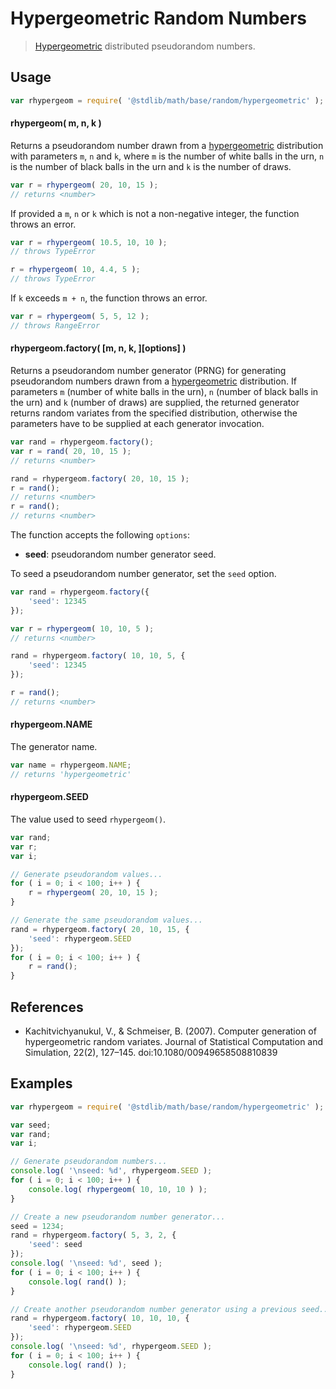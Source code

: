 Hypergeometric Random Numbers
===

> [Hypergeometric][hypergeometric] distributed pseudorandom numbers.


<!-- <usage> -->

## Usage

``` javascript
var rhypergeom = require( '@stdlib/math/base/random/hypergeometric' );
```

#### rhypergeom( m, n, k )

Returns a pseudorandom number drawn from a [hypergeometric][hypergeometric] distribution with parameters `m`, `n` and `k`, where
`m` is the number of white balls in the urn, `n` is the number of black balls in the urn and `k` is the number of draws.

``` javascript
var r = rhypergeom( 20, 10, 15 );
// returns <number>
```

If provided a `m`, `n` or `k` which is not a non-negative integer, the function throws an error.

``` javascript
var r = rhypergeom( 10.5, 10, 10 );
// throws TypeError

r = rhypergeom( 10, 4.4, 5 );
// throws TypeError
```

If `k` exceeds `m + n`, the function throws an error.

``` javascript
var r = rhypergeom( 5, 5, 12 );
// throws RangeError
```

#### rhypergeom.factory( \[m, n, k, \]\[options\] )

Returns a pseudorandom number generator (PRNG) for generating pseudorandom numbers drawn from a [hypergeometric][hypergeometric] distribution. If parameters `m` (number of white balls in the urn), `n` (number of black balls in the urn) and `k` (number of draws) are supplied, the returned generator returns random variates from the specified distribution, otherwise the parameters have to be supplied at each generator invocation.

``` javascript
var rand = rhypergeom.factory();
var r = rand( 20, 10, 15 );
// returns <number>

rand = rhypergeom.factory( 20, 10, 15 );
r = rand();
// returns <number>
r = rand();
// returns <number>
```

The function accepts the following `options`:

* __seed__: pseudorandom number generator seed.

To seed a pseudorandom number generator, set the `seed` option.

``` javascript
var rand = rhypergeom.factory({
    'seed': 12345
});

var r = rhypergeom( 10, 10, 5 );
// returns <number>

rand = rhypergeom.factory( 10, 10, 5, {
    'seed': 12345
});

r = rand();
// returns <number>
```

#### rhypergeom.NAME

The generator name.

``` javascript
var name = rhypergeom.NAME;
// returns 'hypergeometric'
```

#### rhypergeom.SEED

The value used to seed `rhypergeom()`.

``` javascript
var rand;
var r;
var i;

// Generate pseudorandom values...
for ( i = 0; i < 100; i++ ) {
    r = rhypergeom( 20, 10, 15 );
}

// Generate the same pseudorandom values...
rand = rhypergeom.factory( 20, 10, 15, {
    'seed': rhypergeom.SEED
});
for ( i = 0; i < 100; i++ ) {
    r = rand();
}
```

<!-- </usage> -->

<!-- <references> -->

## References

* Kachitvichyanukul, V., & Schmeiser, B. (2007). Computer generation of hypergeometric random variates. Journal of Statistical Computation and Simulation, 22(2), 127–145. doi:10.1080/00949658508810839


<!-- </references> -->


<!-- <examples> -->

## Examples

``` javascript
var rhypergeom = require( '@stdlib/math/base/random/hypergeometric' );

var seed;
var rand;
var i;

// Generate pseudorandom numbers...
console.log( '\nseed: %d', rhypergeom.SEED );
for ( i = 0; i < 100; i++ ) {
    console.log( rhypergeom( 10, 10, 10 ) );
}

// Create a new pseudorandom number generator...
seed = 1234;
rand = rhypergeom.factory( 5, 3, 2, {
    'seed': seed
});
console.log( '\nseed: %d', seed );
for ( i = 0; i < 100; i++ ) {
    console.log( rand() );
}

// Create another pseudorandom number generator using a previous seed...
rand = rhypergeom.factory( 10, 10, 10, {
    'seed': rhypergeom.SEED
});
console.log( '\nseed: %d', rhypergeom.SEED );
for ( i = 0; i < 100; i++ ) {
    console.log( rand() );
}
```

<!-- </examples> -->


<!-- <links> -->

[hypergeometric]: https://en.wikipedia.org/wiki/Hypergeometric_distribution

<!-- </links> -->
